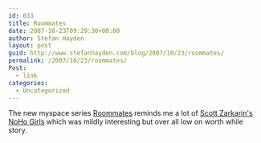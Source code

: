 ```yaml
---
id: 633
title: Roommates
date: 2007-10-23T09:29:30+00:00
author: Stefan Hayden
layout: post
guid: http://www.stefanhayden.com/blog/2007/10/23/roommates/
permalink: /2007/10/23/roommates/
Post:
  - link
categories:
  - Uncategorized
---
```

The new myspace series <a href="http://vids.myspace.com/index.cfm?fuseaction=vids.channel&ChannelID=234476485">Roommates</a> reminds me a lot of <a href="http://www.zabberbox.com">Scott Zarkarin's NoHo Girls</a> which was mildly interesting but over all low on worth while story.